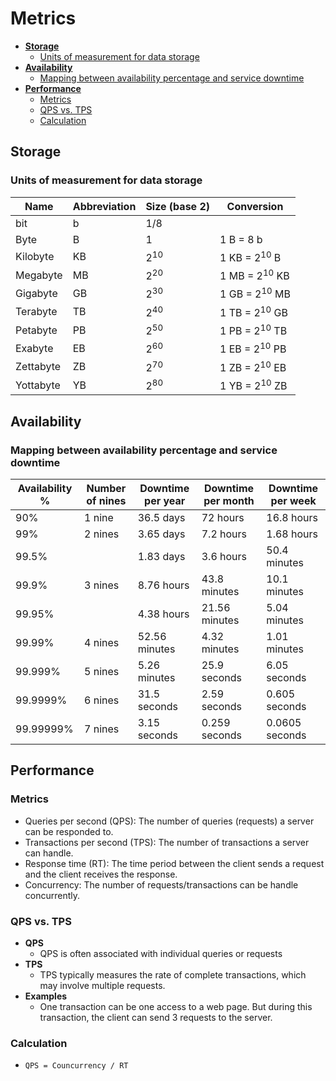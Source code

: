 # Metrics

- [**Storage**](#storage)
   - [Units of measurement for data storage](#units-of-measurement-for-data-storage)
- [**Availability**](#availability)
   - [Mapping between availability percentage and service downtime](#mapping-between-availability-percentage-and-service-downtime)
- [**Performance**](#performance)
   - [Metrics](#metrics-1)
   - [QPS vs. TPS](#qps-vs-tps)
   - [Calculation](#calculation)

## Storage
### Units of measurement for data storage
| Name | Abbreviation | Size (base 2) | Conversion |
|----|----|----|----|
| bit | b | 1/8 | |
| Byte | B | 1 | 1 B = 8 b |
| Kilobyte | KB | 2<sup>10</sup> | 1 KB = 2<sup>10</sup> B |
| Megabyte | MB | 2<sup>20</sup> | 1 MB = 2<sup>10</sup> KB |
| Gigabyte | GB | 2<sup>30</sup> | 1 GB = 2<sup>10</sup> MB |
| Terabyte | TB | 2<sup>40</sup> | 1 TB = 2<sup>10</sup> GB |
| Petabyte | PB | 2<sup>50</sup> | 1 PB = 2<sup>10</sup> TB |
| Exabyte | EB | 2<sup>60</sup> | 1 EB = 2<sup>10</sup> PB |
| Zettabyte | ZB | 2<sup>70</sup> | 1 ZB = 2<sup>10</sup> EB |
| Yottabyte | YB | 2<sup>80</sup> | 1 YB = 2<sup>10</sup> ZB |

## Availability
### Mapping between availability percentage and service downtime
| Availability % | Number of nines | Downtime per year | Downtime per month | Downtime per week |
|-----|-----|-----|-----|-----|
| 90% | 1 nine | 36.5 days | 72 hours | 16.8 hours |
| 99% | 2 nines | 3.65 days | 7.2 hours | 1.68 hours |
| 99.5% | | 1.83 days | 3.6 hours | 50.4 minutes |
| 99.9% | 3 nines | 8.76 hours | 43.8 minutes | 10.1 minutes |
| 99.95% | | 4.38 hours | 21.56 minutes | 5.04 minutes |
| 99.99% | 4 nines | 52.56 minutes | 4.32 minutes | 1.01 minutes |
| 99.999% | 5 nines | 5.26 minutes | 25.9 seconds | 6.05 seconds |
| 99.9999% | 6 nines | 31.5 seconds | 2.59 seconds | 0.605 seconds |
| 99.99999% | 7 nines | 3.15 seconds | 0.259 seconds | 0.0605 seconds |

## Performance
### Metrics
- Queries per second (QPS): The number of queries (requests) a server can be responded to.
- Transactions per second (TPS): The number of transactions a server can handle.
- Response time (RT): The time period between the client sends a request and the client receives the response.
- Concurrency: The number of requests/transactions can be handle concurrently.

### QPS vs. TPS
- **QPS**
   - QPS is often associated with individual queries or requests
- **TPS**
   - TPS typically measures the rate of complete transactions, which may involve multiple requests.
- **Examples**
   - One transaction can be one access to a web page. But during this transaction, the client can send 3 requests to the server.
   
### Calculation
- `QPS = Councurrency / RT`
